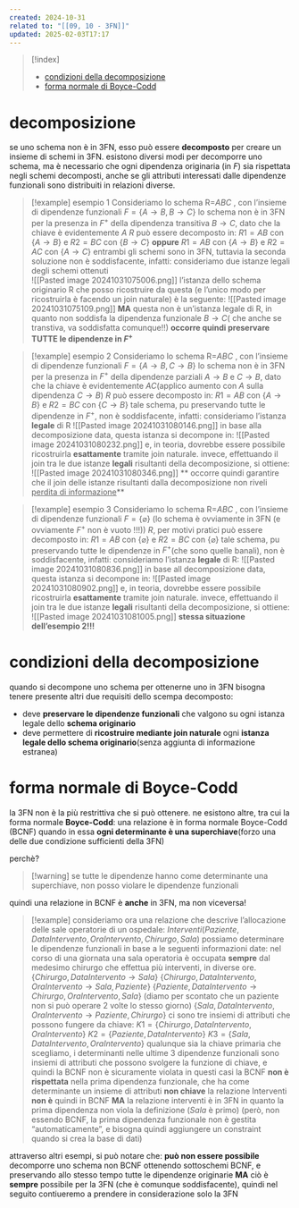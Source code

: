 ```yaml
---
created: 2024-10-31
related to: "[[09, 10 - 3FN]]"
updated: 2025-02-03T17:17
---
```

>[!index]
>
>- [condizioni della decomposizione](#condizioni%20della%20decomposizione)
>- [forma normale di Boyce-Codd](#forma%20normale%20di%20Boyce-Codd)
# decomposizione
se uno schema non è in 3FN, esso può essere **decomposto** per creare un insieme di schemi in 3FN.
esistono diversi modi per decomporre uno schema, ma è necessario che ogni dipendenza originaria (in $F$) sia rispettata negli schemi decomposti, anche se gli attributi interessati dalle dipendenze funzionali sono distribuiti in relazioni diverse.

>[!example] esempio 1
Consideriamo lo schema R=$ABC$ , con l’insieme di dipendenze funzionali $F=\{A \to B, B \to C\}$
lo schema non è in 3FN per la presenza in $F^+$ della dipendenza transitiva $B \to C$, dato che la chiave è evidentemente $A$
$R$ può essere decomposto in:
>	$R1 = AB$ con $\{A \to B\}$ e $R2 = BC$ con $\{B \to C\}$
>**oppure**
>	$R1 = AB$ con $\{A \to B\}$ e $R2 = AC$ con $\{A \to C\}$
>entrambi gli schemi sono in 3FN, tuttavia la seconda soluzione non è soddisfacente, infatti:
>consideriamo due istanze legali degli schemi ottenuti	
![[Pasted image 20241031075006.png]]
l’istanza dello schema originario R che posso ricostruire da questa (e l’unico modo per ricostruirla è facendo un join naturale) è la seguente:
![[Pasted image 20241031075109.png]]
**MA** questa non è un’istanza legale di R, in quanto non soddisfa la dipendenza funzionale $B \to C$( che anche se transtiva, va soddisfatta comunque!!)
**occorre quindi preservare TUTTE le dipendenze in $F^+$**

>[!example] esempio 2
Consideriamo lo schema R=$ABC$ , con l’insieme di dipendenze funzionali $F=\{A \to B, C \to B\}$
lo schema non è in 3FN per la presenza in $F^+$ della dipendenze parziali $A \to B$ e $C \to B$, dato che la chiave è evidentemente $AC$(applico aumento con $A$ sulla dipendenza $C \to B$)
$R$ può essere decomposto in:
>	$R1 = AB$ con $\{A \to B\}$ e $R2 = BC$ con $\{C \to B\}$
tale schema, pu preservando tutte le dipendenze in $F^+$, non è soddisfacente, infatti:
consideriamo l’istanza **legale** di R
![[Pasted image 20241031080146.png]]
in base alla decomposizione data, questa istanza si decompone in:
![[Pasted image 20241031080232.png]]
e, in teoria, dovrebbe essere possibile ricostruirla **esattamente** tramite join naturale.
invece, effettuando il join tra le due istanze **legali** risultanti della decomposizione, si ottiene:
![[Pasted image 20241031080346.png]]
** occorre quindi garantire che il join delle istanze risultanti dalla decomposizione non riveli <u>perdita di informazione</u>** 

>[!example] esempio 3
Consideriamo lo schema R=$ABC$ , con l’insieme di dipendenze funzionali $F=\{\varnothing \}$ (lo schema è ovviamente in 3FN (e ovviamente $F^+$ non è vuoto !!!))
$R$, per motivi pratici può essere decomposto in:
>	$R1 = AB$ con $\{\varnothing\}$ e $R2 = BC$ con $\{\varnothing\}$
tale schema, pu preservando tutte le dipendenze in $F^+$(che sono quelle banali), non è soddisfacente, infatti:
consideriamo l’istanza **legale** di R:
![[Pasted image 20241031080836.png]]
in base all decomposizione data, questa istanza si decompone in:
![[Pasted image 20241031080902.png]]
e, in teoria, dovrebbe essere possibile ricostruirla **esattamente** tramite join naturale.
invece, effettuando il join tra le due istanze **legali** risultanti della decomposizione, si ottiene:
![[Pasted image 20241031081005.png]]
**stessa situazione dell’esempio 2!!!**

# condizioni della decomposizione
quando si decompone uno schema per ottenerne uno in 3FN bisogna tenere presente altri due requisiti dello scempa decomposto:
- deve **preservare le dipendenze funzionali** che valgono su ogni istanza legale dello **schema originario**
- deve permettere di **ricostruire mediante join naturale** ogni **istanza legale dello schema originario**(senza aggiunta di informazione estranea)
# forma normale di Boyce-Codd
la 3FN non è la più restrittiva che si può ottenere. ne esistono altre, tra cui la forma normale **Boyce-Codd**:
una relazione è in forma normale Boyce-Codd (BCNF) quando in essa **ogni determinante è una superchiave**(forzo una delle due condizione sufficienti della 3FN)

perchè?
>[!warning] se tutte le dipendenze hanno come determinante una superchiave, non posso violare le dipendenze funzionali

quindi una relazione in BCNF è **anche** in 3FN, ma non viceversa!
>[!example]
>consideriamo ora una relazione che descrive l’allocazione delle sale operatorie di un ospedale:
$Interventi( Paziente, DataIntervento, OraIntervento, Chirurgo, Sala)$
possiamo determinare le dipendenze funzionali in base a le seguenti informazioni date:
nel corso di una giornata una sala operatoria è occupata **sempre** dal medesimo chirurgo che effettua più interventi, in diverse ore.
$\{Chirurgo, DataIntervento \to Sala\}$
$\{Chirurgo, DataIntervento, OraIntervento \to Sala, Paziente\}$
$\{Paziente, DataIntervento \to Chirurgo, OraIntervento, Sala\}$ (diamo per scontato che un paziente non si può operare 2 volte lo stesso giorno)
$\{Sala, DataIntervento, OraIntervento\to Paziente, Chirurgo\}$
ci sono tre insiemi di attributi che possono fungere da chiave:
$K1 =\{Chirurgo, DataIntervento, OraIntervento\}$
$K2 = \{Paziente, DataIntervento\}$
$K3 = \{Sala, DataIntervento, OraIntervento\}$
qualunque sia la chiave primaria che scegliamo, i determinanti nelle ultime 3 dipendenze funzionali sono insiemi di attributi che possono svolgere la funzione di chiave, e quindi la BCNF non è sicuramente violata in questi casi
la BCNF **non è rispettata** nella prima dipendenza funzionale, che ha come determinante un insieme di attributi **non chiave**
la relazione Interventi **non è** quindi in BCNF
**MA**
la relazione interventi è in 3FN in quanto la prima dipendenza non viola la definizione ($Sala$ è primo) (però, non essendo BCNF, la prima dipendenza funzionale non è gestita “automaticamente”, e bisogna quindi aggiungere un constraint quando si crea la base di dati)

attraverso altri esempi, si può notare che:
**può non essere possibile** decomporre uno schema non BCNF ottenendo sottoschemi BCNF, e preservando allo stesso tempo tutte le dipendenze originarie
**MA** ciò è **sempre** possibile per la 3FN (che è comunque soddisfacente), quindi nel seguito contiueremo a prendere in considerazione solo la 3FN
